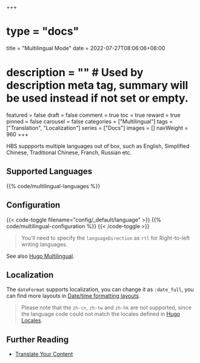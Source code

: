 +++
# type = "docs"
title = "Multilingual Mode"
date = 2022-07-27T08:06:06+08:00
# description = "" # Used by description meta tag, summary will be used instead if not set or empty.
featured = false
draft = false
comment = true
toc = true
reward = true
pinned = false
carousel = false
categories = ["Multilingual"]
tags = ["Translation", "Localization"]
series = ["Docs"]
images = []
navWeight = 960
+++

HBS suppports multiple languages out of box, such as English, Simplified Chinese, Traditional Chinese, Franch, Russian etc.

<!--more-->

## Supported Languages

{{% code/multilingual-languages %}}

## Configuration

{{< code-toggle filename="config/_default/language" >}}
{{% code/multilingual-configuration %}}
{{< /code-toggle >}}

> You'll need to specify the `languageDirection` as `rtl` for Right-to-left writing languages.

See also [Hugo Multilingual](https://gohugo.io/content-management/multilingual/).

## Localization

The `dateFormat` supports localization, you can change it as `:date_full`, you can find more layouts in [Date/time formatting layouts](https://gohugo.io/functions/dateformat/#datetime-formatting-layouts).

> Please note that the `zh-cn`, `zh-tw` and `zh-hk` are not supported, since the language code could not match the locales defined in [Hugo Locales](https://github.com/gohugoio/locales).

## Further Reading

- [Translate Your Content](https://gohugo.io/content-management/multilingual/#translate-your-content)
